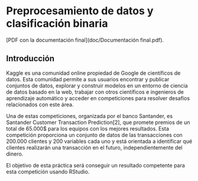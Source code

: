 # Preprocesamiento de datos y clasificación binaria

[PDF con la documentación final](doc/Documentación final.pdf).

## Introducción

Kaggle es una comunidad online  propiedad de Google de científicos de datos. Esta comunidad permite a sus usuarios encontrar y publicar conjuntos de datos, explorar y construir modelos en un entorno de ciencia de datos basado en la web, trabajar con otros científicos e ingenieros de aprendizaje automático y acceder en competiciones para resolver desafíos relacionados con este área.

Una de estas competiciones, organizada por el banco Santander, es Santander Customer Transaction Prediction[2], que promete premios de un total de 65.000$ para los equipos con los mejores resultados. Esta competición proporciona un conjunto de datos de las transacciones con  200.000 clientes y 200 variables cada uno y está orientada a identificar qué clientes realizarán una transacción en el futuro, independientemente del dinero.

El objetivo de esta práctica será conseguir un resultado competente para esta competición usando RStudio.
